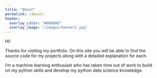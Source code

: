 ```yaml
---
title: "About"
permalink: /about/
header:
  overlay_color: "#000000"
  overlay_image: "/images/banner2.jpg"
---
```


Hi!

Thanks for visiting my portfolio. On this site you will be able to find the source code for my projects along with a detailed explanation for each.

I’m a machine learning enthusiast who has taken time out of work to build on my python skills and develop my python data science knowledge.
